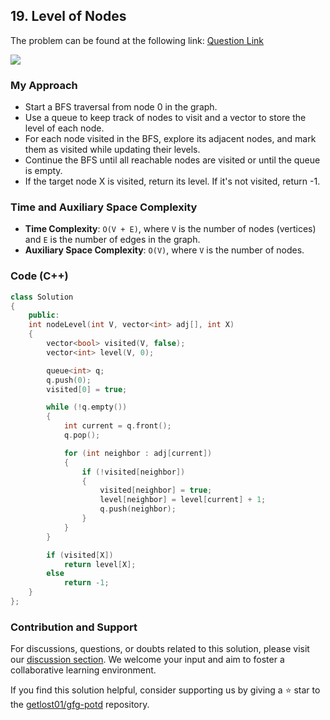 ## 19. Level of Nodes
The problem can be found at the following link: [Question Link](https://practice.geeksforgeeks.org/problems/level-of-nodes-1587115620/1)

![](https://badgen.net/badge/Level/Medium/yellow)

### My Approach

- Start a BFS traversal from node 0 in the graph.
- Use a queue to keep track of nodes to visit and a vector to store the level of each node.
- For each node visited in the BFS, explore its adjacent nodes, and mark them as visited while updating their levels.
- Continue the BFS until all reachable nodes are visited or until the queue is empty.
- If the target node X is visited, return its level. If it's not visited, return -1.

### Time and Auxiliary Space Complexity

- **Time Complexity**: `O(V + E)`, where `V` is the number of nodes (vertices) and `E` is the number of edges in the graph.
- **Auxiliary Space Complexity**: `O(V)`, where `V` is the number of nodes.

### Code (C++)
```cpp
class Solution
{
	public:
	int nodeLevel(int V, vector<int> adj[], int X) 
	{
	    vector<bool> visited(V, false);
        vector<int> level(V, 0);

        queue<int> q;
        q.push(0);
        visited[0] = true;

        while (!q.empty())
        {
            int current = q.front();
            q.pop();

            for (int neighbor : adj[current])
            {
                if (!visited[neighbor])
                {
                    visited[neighbor] = true;
                    level[neighbor] = level[current] + 1;
                    q.push(neighbor);
                }
            }
        }

        if (visited[X])
            return level[X];
        else
            return -1;
	}
};
```

### Contribution and Support

For discussions, questions, or doubts related to this solution, please visit our [discussion section](https://github.com/getlost01/gfg-potd/discussions). We welcome your input and aim to foster a collaborative learning environment.

If you find this solution helpful, consider supporting us by giving a ⭐ star to the [getlost01/gfg-potd](https://github.com/getlost01/gfg-potd) repository.
